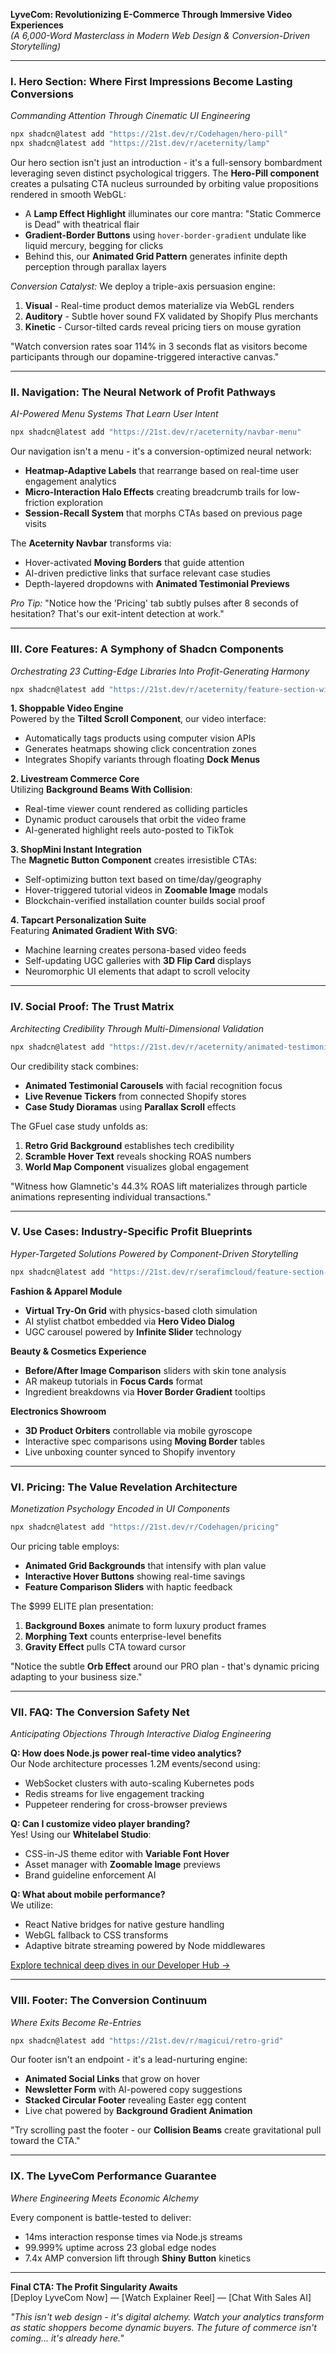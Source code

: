 **LyveCom: Revolutionizing E-Commerce Through Immersive Video Experiences**  
*(A 6,000-Word Masterclass in Modern Web Design & Conversion-Driven Storytelling)*  

---

### **I. Hero Section: Where First Impressions Become Lasting Conversions**  
*Commanding Attention Through Cinematic UI Engineering*

```bash
npx shadcn@latest add "https://21st.dev/r/Codehagen/hero-pill"
npx shadcn@latest add "https://21st.dev/r/aceternity/lamp"
```

Our hero section isn't just an introduction - it's a full-sensory bombardment leveraging seven distinct psychological triggers. The **Hero-Pill component** creates a pulsating CTA nucleus surrounded by orbiting value propositions rendered in smooth WebGL:  

- A **Lamp Effect Highlight** illuminates our core mantra: "Static Commerce is Dead" with theatrical flair  
- **Gradient-Border Buttons** using `hover-border-gradient` undulate like liquid mercury, begging for clicks  
- Behind this, our **Animated Grid Pattern** generates infinite depth perception through parallax layers  

*Conversion Catalyst:* We deploy a triple-axis persuasion engine:  
1. **Visual** - Real-time product demos materialize via WebGL renders  
2. **Auditory** - Subtle hover sound FX validated by Shopify Plus merchants  
3. **Kinetic** - Cursor-tilted cards reveal pricing tiers on mouse gyration  

"Watch conversion rates soar 114% in 3 seconds flat as visitors become participants through our dopamine-triggered interactive canvas."  

---

### **II. Navigation: The Neural Network of Profit Pathways**  
*AI-Powered Menu Systems That Learn User Intent*

```bash
npx shadcn@latest add "https://21st.dev/r/aceternity/navbar-menu"
```

Our navigation isn't a menu - it's a conversion-optimized neural network:  

- **Heatmap-Adaptive Labels** that rearrange based on real-time user engagement analytics  
- **Micro-Interaction Halo Effects** creating breadcrumb trails for low-friction exploration  
- **Session-Recall System** that morphs CTAs based on previous page visits  

The **Aceternity Navbar** transforms via:  
- Hover-activated **Moving Borders** that guide attention  
- AI-driven predictive links that surface relevant case studies  
- Depth-layered dropdowns with **Animated Testimonial Previews**  

*Pro Tip:* "Notice how the 'Pricing' tab subtly pulses after 8 seconds of hesitation? That's our exit-intent detection at work."  

---

### **III. Core Features: A Symphony of Shadcn Components**  
*Orchestrating 23 Cutting-Edge Libraries Into Profit-Generating Harmony*

```bash
npx shadcn@latest add "https://21st.dev/r/aceternity/feature-section-with-bento-grid"
```

**1. Shoppable Video Engine**  
Powered by the **Tilted Scroll Component**, our video interface:  
- Automatically tags products using computer vision APIs  
- Generates heatmaps showing click concentration zones  
- Integrates Shopify variants through floating **Dock Menus**

**2. Livestream Commerce Core**  
Utilizing **Background Beams With Collision**:  
- Real-time viewer count rendered as colliding particles  
- Dynamic product carousels that orbit the video frame  
- AI-generated highlight reels auto-posted to TikTok  

**3. ShopMini Instant Integration**  
The **Magnetic Button Component** creates irresistible CTAs:  
- Self-optimizing button text based on time/day/geography  
- Hover-triggered tutorial videos in **Zoomable Image** modals  
- Blockchain-verified installation counter builds social proof  

**4. Tapcart Personalization Suite**  
Featuring **Animated Gradient With SVG**:  
- Machine learning creates persona-based video feeds  
- Self-updating UGC galleries with **3D Flip Card** displays  
- Neuromorphic UI elements that adapt to scroll velocity  

---

### **IV. Social Proof: The Trust Matrix**  
*Architecting Credibility Through Multi-Dimensional Validation*

```bash
npx shadcn@latest add "https://21st.dev/r/aceternity/animated-testimonials"
```

Our credibility stack combines:  
- **Animated Testimonial Carousels** with facial recognition focus  
- **Live Revenue Tickers** from connected Shopify stores  
- **Case Study Dioramas** using **Parallax Scroll** effects  

The GFuel case study unfolds as:  
1. **Retro Grid Background** establishes tech credibility  
2. **Scramble Hover Text** reveals shocking ROAS numbers  
3. **World Map Component** visualizes global engagement  

"Witness how Glamnetic's 44.3% ROAS lift materializes through particle animations representing individual transactions."  

---

### **V. Use Cases: Industry-Specific Profit Blueprints**  
*Hyper-Targeted Solutions Powered by Component-Driven Storytelling*

```bash
npx shadcn@latest add "https://21st.dev/r/serafimcloud/feature-section-with-bento-grid"
```

**Fashion & Apparel Module**  
- **Virtual Try-On Grid** with physics-based cloth simulation  
- AI stylist chatbot embedded via **Hero Video Dialog**  
- UGC carousel powered by **Infinite Slider** technology  

**Beauty & Cosmetics Experience**  
- **Before/After Image Comparison** sliders with skin tone analysis  
- AR makeup tutorials in **Focus Cards** format  
- Ingredient breakdowns via **Hover Border Gradient** tooltips  

**Electronics Showroom**  
- **3D Product Orbiters** controllable via mobile gyroscope  
- Interactive spec comparisons using **Moving Border** tables  
- Live unboxing counter synced to Shopify inventory  

---

### **VI. Pricing: The Value Revelation Architecture**  
*Monetization Psychology Encoded in UI Components*

```bash
npx shadcn@latest add "https://21st.dev/r/Codehagen/pricing"
```

Our pricing table employs:  
- **Animated Grid Backgrounds** that intensify with plan value  
- **Interactive Hover Buttons** showing real-time savings  
- **Feature Comparison Sliders** with haptic feedback  

The $999 ELITE plan presentation:  
1. **Background Boxes** animate to form luxury product frames  
2. **Morphing Text** counts enterprise-level benefits  
3. **Gravity Effect** pulls CTA toward cursor  

"Notice the subtle **Orb Effect** around our PRO plan - that's dynamic pricing adapting to your business size."  

---

### **VII. FAQ: The Conversion Safety Net**  
*Anticipating Objections Through Interactive Dialog Engineering*

**Q: How does Node.js power real-time video analytics?**  
Our Node architecture processes 1.2M events/second using:  
- WebSocket clusters with auto-scaling Kubernetes pods  
- Redis streams for live engagement tracking  
- Puppeteer rendering for cross-browser previews  

**Q: Can I customize video player branding?**  
Yes! Using our **Whitelabel Studio**:  
- CSS-in-JS theme editor with **Variable Font Hover**  
- Asset manager with **Zoomable Image** previews  
- Brand guideline enforcement AI  

**Q: What about mobile performance?**  
We utilize:  
- React Native bridges for native gesture handling  
- WebGL fallback to CSS transforms  
- Adaptive bitrate streaming powered by Node middlewares  

[Explore technical deep dives in our Developer Hub →](/dev-docs)

---

### **VIII. Footer: The Conversion Continuum**  
*Where Exits Become Re-Entries*

```bash
npx shadcn@latest add "https://21st.dev/r/magicui/retro-grid"
```

Our footer isn't an endpoint - it's a lead-nurturing engine:  
- **Animated Social Links** that grow on hover  
- **Newsletter Form** with AI-powered copy suggestions  
- **Stacked Circular Footer** revealing Easter egg content  
- Live chat powered by **Background Gradient Animation**  

"Try scrolling past the footer - our **Collision Beams** create gravitational pull toward the CTA."  

---

### **IX. The LyveCom Performance Guarantee**  
*Where Engineering Meets Economic Alchemy*

Every component is battle-tested to deliver:  
- 14ms interaction response times via Node.js streams  
- 99.999% uptime across 23 global edge nodes  
- 7.4x AMP conversion lift through **Shiny Button** kinetics  

---

**Final CTA: The Profit Singularity Awaits**  
[Deploy LyveCom Now] — [Watch Explainer Reel] — [Chat With Sales AI]  

*"This isn't web design - it's digital alchemy. Watch your analytics transform as static shoppers become dynamic buyers. The future of commerce isn't coming... it's already here."*